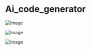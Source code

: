 # Ai_code_generator
![Image](https://github.com/user-attachments/assets/87576c76-ec4c-49eb-ac56-308e4a81ecff)

![Image](https://github.com/user-attachments/assets/71da8352-def4-44ab-b266-b17a3cfa3b14)

![Image](https://github.com/user-attachments/assets/c70d228d-5cb0-48ff-bef6-8870844c6fc3)
